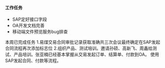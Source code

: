 #### 工作任务
* SAP定好接口字段
* OA开发文档完善
* 移动端文件预览服务bug排查

本周已完成任务
1.易煤交易合同审批记录获取准确共三次会议最终确定在SAP发起合同流程再次添加标志位
2.组织产品、测试培训。邀请孙硕、高新飞、周鑫给测试、产品培训。张亚楠已经基本掌握从交易发起订单、结算单、付款到OA。 使用SAP发起合同、付款等流程。


